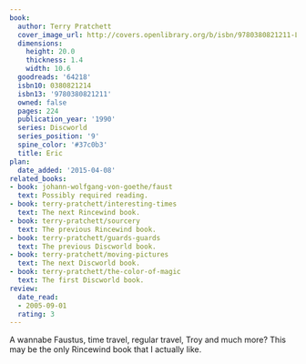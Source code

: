 ```yaml
---
book:
  author: Terry Pratchett
  cover_image_url: http://covers.openlibrary.org/b/isbn/9780380821211-L.jpg
  dimensions:
    height: 20.0
    thickness: 1.4
    width: 10.6
  goodreads: '64218'
  isbn10: 0380821214
  isbn13: '9780380821211'
  owned: false
  pages: 224
  publication_year: '1990'
  series: Discworld
  series_position: '9'
  spine_color: '#37c0b3'
  title: Eric
plan:
  date_added: '2015-04-08'
related_books:
- book: johann-wolfgang-von-goethe/faust
  text: Possibly required reading.
- book: terry-pratchett/interesting-times
  text: The next Rincewind book.
- book: terry-pratchett/sourcery
  text: The previous Rincewind book.
- book: terry-pratchett/guards-guards
  text: The previous Discworld book.
- book: terry-pratchett/moving-pictures
  text: The next Discworld book.
- book: terry-pratchett/the-color-of-magic
  text: The first Discworld book.
review:
  date_read:
  - 2005-09-01
  rating: 3
---
```


A wannabe Faustus, time travel, regular travel, Troy and much more? This may be the only Rincewind book that I actually
like.
